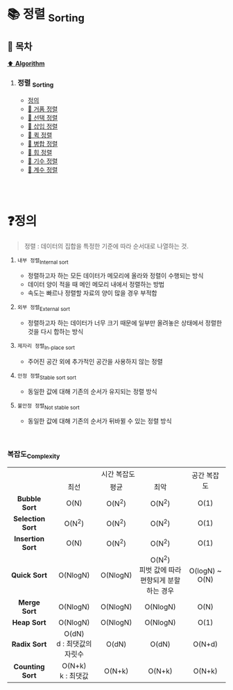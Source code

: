 # :books: 정렬 <sub>Sorting</sub>

## :bookmark_tabs: 목차

[:arrow_up: **Algorithm**](./README.md)

1. ### 정렬 <sub>Sorting</sub>

   - [정의](#❓정의)
   - [:page_facing_up: 거품 정렬](./BubbleSort.md)
   - [:page_facing_up: 선택 정렬](./SelectionSort.md)
   - [:page_facing_up: 삽입 정렬](./InsertionSort.md)
   - [:page_facing_up: 퀵 정렬](./QuickSort.md)
   - [:page_facing_up: 병합 정렬](./MergeSort.md)
   - [:page_facing_up: 힙 정렬](./HeapSort.md)
   - [:page_facing_up: 기수 정렬](./RadixSort.md)
   - [:page_facing_up: 계수 정렬](./CountingSort.md)

</br>
</br>

# ❓정의
> 정렬 : 데이터의 집합을 특정한 기준에 따라 순서대로 나열하는 것.


1. `내부 정렬`<sub>Internal sort</sub>
	- 정렬하고자 하는 모든 데이터가 메모리에 올라와 정렬이 수행되는 방식
	- 데이터 양이 적을 때 메인 메모리 내에서 정렬하는 방법
	- 속도는 빠르나 정렬할 자료의 양이 많을 경우 부적합

1. `외부 정렬`<sub>External sort</sub>
	- 정렬하고자 하는 데이터가 너무 크기 때문에 일부만 올려놓은 상태에서 정렬한 것을 다시 합하는 방식

1. `제자리 정렬`<sub>In-place sort</sub>
	- 주어진 공간 외에 추가적인 공간을 사용하지 않는 정렬

1. `안정 정렬`<sub>Stable sort sort</sub>
	- 동일한 값에 대해 기존의 순서가 유지되는 정렬 방식

1. `불안정 정렬`<sub>Not stable sort</sub>
	- 동일한 값에 대해 기존의 순서가 뒤바뀔 수 있는 정렬 방식


</br>

### 복잡도<sub>Complexity</sub>
<table style="text-align:center">
  <tr>
    <td ></td>
    <td colspan="3">시간 복잡도</td>
    <td rowspan="2">공간 복잡도</td>
  </tr>
  <tr>
    <td></td>
    <td >최선</td>
    <td>평균</td>
    <td>최악</td>
  </tr>
  <tr>
    <td><b>Bubble Sort</b></td>
    <td>O(N)</td>
    <td>O(N<sup>2</sup>)</td>
    <td>O(N<sup>2</sup>)</td>
    <td>O(1)</td>
  </tr>
    <tr>
    <td><b>Selection Sort</b></td>
    <td>O(N<sup>2</sup>)</td>
    <td>O(N<sup>2</sup>)</td>
    <td>O(N<sup>2</sup>)</td>
    <td>O(1)</td>
  </tr>
    <tr>
    <td><b>Insertion Sort</b></td>
    <td>O(N)</td>
    <td>O(N<sup>2</sup>)</td>
    <td>O(N<sup>2</sup>)</td>
    <td>O(1)</td>
  </tr>
    <tr>
    <td><b>Quick Sort</b></td>
    <td>O(NlogN)</td>
    <td>O(NlogN)</td>
    <td>O(N<sup>2</sup>) </br>피벗 값에 따라 </br>편향되게 분할하는 경우</td>
    <td>O(logN) ~ O(N)</td>
  </tr>
    <tr>
    <td><b>Merge Sort</b></td>
    <td>O(NlogN)</td>
    <td>O(NlogN)</td>
    <td>O(NlogN)</td>
    <td>O(N)</td>
  </tr>
    <tr>
    <td><b>Heap Sort</b></td>
    <td>O(NlogN)</td>
    <td>O(NlogN)</td>
    <td>O(NlogN)</td>
    <td>O(1)</td>
  </tr>
    <tr>
    <td><b>Radix Sort</b></td>
    <td>O(dN) </br> d : 최댓값의 자릿수</td>
    <td>O(dN)</td>
    <td>O(dN)</td>
    <td>O(N+d)</td>
  </tr>
    <tr>
    <td><b>Counting Sort</b></td>
    <td>O(N+k) </br> k : 최댓값</td>
    <td>O(N+k)</td>
    <td>O(N+k)</td>
    <td>O(N+k)</td>
  </tr>
</table>

</br>

